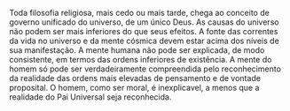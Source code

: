 ﻿Toda filosofia religiosa, mais cedo ou mais tarde, chega ao conceito de governo unificado do universo, de um único Deus. As causas do universo não podem ser mais inferiores do que seus efeitos. A fonte das correntes da vida no universo e da mente cósmica devem estar acima dos níveis de sua manifestação. A mente humana não pode ser explicada, de modo consistente, em termos das ordens inferiores de existência. A mente do homem só pode ser verdadeiramente compreendida pelo reconhecimento da realidade das ordens mais elevadas de pensamento e de vontade proposital. O homem, como ser moral, é inexplicavel, a menos que a realidade do Pai Universal seja reconhecida.
